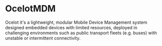# OcelotMDM
Ocelot it's a lightweight, modular Mobile Device Management system designed embedded devices with limited resources, deployed in challenging environments such as public transport fleets (e.g. buses) with unstable or intermittent connectivity.
